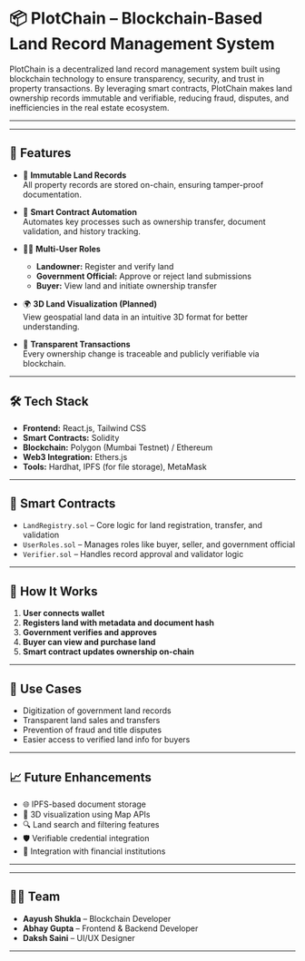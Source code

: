 # 📦 PlotChain – Blockchain-Based Land Record Management System

PlotChain is a decentralized land record management system built using blockchain technology to ensure transparency, security, and trust in property transactions. By leveraging smart contracts, PlotChain makes land ownership records immutable and verifiable, reducing fraud, disputes, and inefficiencies in the real estate ecosystem.

---
---

## 🚀 Features

- 🔐 **Immutable Land Records**  
  All property records are stored on-chain, ensuring tamper-proof documentation.

- 🧾 **Smart Contract Automation**  
  Automates key processes such as ownership transfer, document validation, and history tracking.

- 👨‍💼 **Multi-User Roles**  
  - **Landowner:** Register and verify land  
  - **Government Official:** Approve or reject land submissions  
  - **Buyer:** View land and initiate ownership transfer

- 🌍 **3D Land Visualization (Planned)**  
  View geospatial land data in an intuitive 3D format for better understanding.

- 💸 **Transparent Transactions**  
  Every ownership change is traceable and publicly verifiable via blockchain.

---

## 🛠 Tech Stack

- **Frontend:** React.js, Tailwind CSS  
- **Smart Contracts:** Solidity  
- **Blockchain:** Polygon (Mumbai Testnet) / Ethereum  
- **Web3 Integration:** Ethers.js  
- **Tools:** Hardhat, IPFS (for file storage), MetaMask

---

## 📑 Smart Contracts

- `LandRegistry.sol` – Core logic for land registration, transfer, and validation  
- `UserRoles.sol` – Manages roles like buyer, seller, and government official  
- `Verifier.sol` – Handles record approval and validator logic

---

## 🧠 How It Works

1. **User connects wallet**
2. **Registers land with metadata and document hash**
3. **Government verifies and approves**
4. **Buyer can view and purchase land**
5. **Smart contract updates ownership on-chain**

---

## 💼 Use Cases

- Digitization of government land records  
- Transparent land sales and transfers  
- Prevention of fraud and title disputes  
- Easier access to verified land info for buyers

---

## 📈 Future Enhancements

- 🌐 IPFS-based document storage  
- 🧭 3D visualization using Map APIs  
- 🔍 Land search and filtering features  
- 🛡 Verifiable credential integration  
- 🏦 Integration with financial institutions

---





---

## 🧑‍💻 Team

- **Aayush Shukla** – Blockchain Developer  
- **Abhay Gupta** – Frontend & Backend Developer  
- **Daksh Saini** – UI/UX Designer  


---

